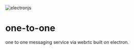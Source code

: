 ![electronjs](https://custom-icon-badges.demolab.com/badge/electron-c1dae8?style=for-the-badge&logo=electronjs "electronjs logo")
# one-to-one
one to one messaging service via webrtc built on electron.
